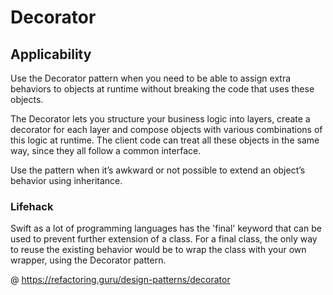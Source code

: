 # Decorator

## Applicability

Use the Decorator pattern when you need to be able to assign extra behaviors to objects at runtime without breaking the code that uses these objects.

The Decorator lets you structure your business logic into layers, create a decorator for each layer and compose objects with various combinations of this logic at runtime. The client code can treat all these objects in the same way, since they all follow a common interface.

Use the pattern when it’s awkward or not possible to extend an object’s behavior using inheritance.


### Lifehack

Swift as a lot of programming languages has the 'final' keyword that can be used to prevent further extension of a class.
For a final class, the only way to reuse the existing behavior would be to wrap the class with your own wrapper, using the Decorator pattern.


@ https://refactoring.guru/design-patterns/decorator
